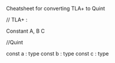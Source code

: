 Cheatsheet for converting TLA+ to Quint

// TLA+ :

Constant A, B C

//Quint 

const a : type
const b : type
const c : type
